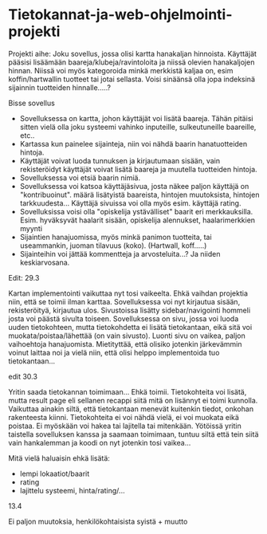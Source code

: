 # Tietokannat-ja-web-ohjelmointi-projekti

Projekti aihe:
Joku sovellus, jossa olisi kartta hanakaljan hinnoista. Käyttäjät pääsisi lisäämään baareja/klubeja/ravintoloita ja niissä olevien hanakaljojen hinnan. Niissä voi myös kategoroida minkä merkkistä kaljaa on, esim koffin/hartwallin tuotteet tai jotai sellasta.
Voisi sinäänsä olla jopa indeksinä sijainnin tuotteiden hinnalle.....?



Bisse sovellus
- Sovelluksessa on kartta, johon käyttäjät voi lisätä baareja. Tähän pitäisi sitten vielä olla joku systeemi vahinko inputeille, sulkeutuneille baareille, etc..
- Kartassa kun painelee sijainteja, niin voi nähdä baarin hanatuotteiden hintoja.
- Käyttäjät voivat luoda tunnuksen ja kirjautumaan sisään, vain rekisteröidyt käyttäjät voivat lisätä baareja ja muutella tuotteiden hintoja.
- Sovelluksessa voi etsiä baarin nimiä.
- Sovelluksessa voi katsoa käyttäjäsivua, josta näkee paljon käyttäjä on "kontribuoinut". määrä lisätyistä baareista, hintojen muutoksista, hintojen tarkkuudesta... Käyttäjä sivuissa voi olla myös esim. käyttäjä rating.
- Sovelluksissa voisi olla "opiskelija ystävälliset" baarit eri merkkauksilla. Esim. hyväksyvät haalarit sisään, opiskelija alennukset, haalarimerkkien myynti
- Sijaintien hanajuomissa, myös minkä panimon tuotteita, tai useammankin, juoman tilavuus (koko). (Hartwall, koff.....)
- Sijainteihin voi jättää kommentteja ja arvosteluita...? Ja niiden keskiarvosana.


Edit: 29.3

Kartan implementointi vaikuttaa nyt tosi vaikeelta. Ehkä vaihdan projektia niin, että se toimii ilman karttaa. Sovelluksessa voi nyt kirjautua sisään, rekisteröityä, kirjautua ulos. Sivustoissa lisätty sidebar/navigointi hommeli josta voi päästä sivulta toiseen. Sovelluksessa on sivu, jossa voi luoda uuden tietokohteen, mutta tietokohdetta ei lisätä tietokantaan, eikä sitä voi muokata/poistaa/lähettää (on vain sivusto). Luonti sivu on vaikea, paljon vaihoehtoja hanajuomista. Mietityttää, että olisiko jotenkin järkevämmin voinut laittaa noi ja vielä niin, että olisi helppo implementoida tuo tietokantaan...


edit 30.3

Yritin saada tietokannan toimimaan... Ehkä toimii. Tietokohteita voi lisätä, mutta result page eli sellanen recappi siitä mitä on lisännyt ei toimi kunnolla. Vaikuttaa ainakin siltä, että tietokantaan menevät kuitenkin tiedot, onkohan rakenteesta kiinni. Tietokohteita ei voi nähdä vielä, ei voi muokata eikä poistaa. Ei myöskään voi hakea tai lajitella tai mitenkään. Yötöissä yritin taistella sovelluksen kanssa ja saamaan toimimaan, tuntuu siltä että tein siitä vain hankalemman ja koodi on nyt jotenkin tosi vaikea...

Mitä vielä haluaisin ehkä lisätä:
- lempi lokaatiot/baarit
- rating
- lajittelu systeemi, hinta/rating/...

13.4

Ei paljon muutoksia, henkilökohtaisista syistä + muutto
